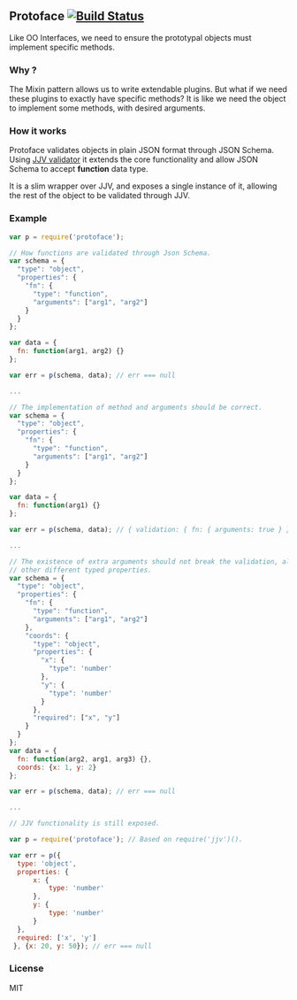 ## Protoface [![Build Status](https://travis-ci.org/rashad612/protoface.svg)](https://travis-ci.org/rashad612/protoface)

Like OO Interfaces, we need to ensure the prototypal objects must implement specific methods.

### Why ?

The Mixin pattern allows us to write extendable plugins. But what if we need these plugins to exactly have specific methods?
It is like we need the object to implement some methods, with desired arguments.

### How it works

Protoface validates objects in plain JSON format through JSON Schema. Using [JJV validator](https://github.com/acornejo/jjv) it extends the core functionality and allow JSON Schema to accept **function** data type.

It is a slim wrapper over JJV, and exposes a single instance of it, allowing the rest of the object to be validated through JJV.

### Example

```javascript
var p = require('protoface');

// How functions are validated through Json Schema.
var schema = {
  "type": "object",
  "properties": {
    "fn": {
      "type": "function",
      "arguments": ["arg1", "arg2"]
    }
  }
};

var data = {
  fn: function(arg1, arg2) {}
};

var err = p(schema, data); // err === null

...

// The implementation of method and arguments should be correct.
var schema = {
  "type": "object",
  "properties": {
    "fn": {
      "type": "function",
      "arguments": ["arg1", "arg2"]
    }
  }
};

var data = {
  fn: function(arg1) {}
};

var err = p(schema, data); // { validation: { fn: { arguments: true } } }

...

// The existence of extra arguments should not break the validation, alongside 
// other different typed properties. 
var schema = {
  "type": "object",
  "properties": {
    "fn": {
      "type": "function",
      "arguments": ["arg1", "arg2"]
    },
    "coords": {
      "type": "object",
      "properties": {
        "x": {
          "type": 'number'
        },
        "y": {
          "type": 'number'
        }
      },
      "required": ["x", "y"]
    }
  }
};
var data = {
  fn: function(arg2, arg1, arg3) {},
  coords: {x: 1, y: 2}
};

var err = p(schema, data); // err === null

...

// JJV functionality is still exposed.

var p = require('protoface'); // Based on require('jjv')().

var err = p({
  type: 'object',
  properties: {
      x: {
          type: 'number'
      },
      y: {
          type: 'number'
      }
  },
  required: ['x', 'y']
 }, {x: 20, y: 50}); // err === null

```

### License

MIT

